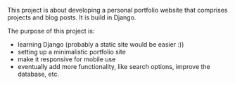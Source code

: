 This project is about developing a personal portfolio website that comprises projects and blog posts.
It is build in Django.

The purpose of this project is:
- learning Django (probably a static site would be easier :))
- setting up a minimalistic portfolio site
- make it responsive for mobile use
- eventually add more functionality, like search options, improve the database, etc. 
